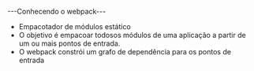 ---Conhecendo o webpack---

- Empacotador de módulos estático
- O objetivo é empacoar todosos módulos de uma aplicação a partir de um ou mais pontos de entrada.
- O webpack constrói um grafo de dependência para os pontos de entrada
